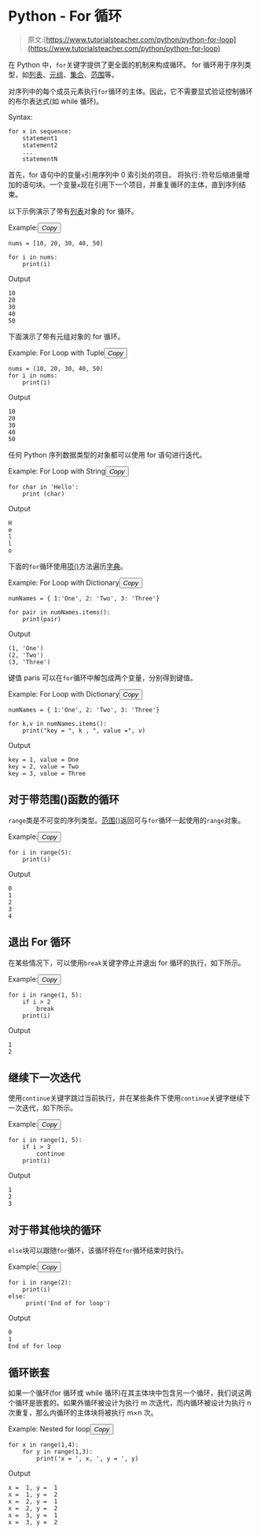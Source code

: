 # Python - For 循环

> 原文:[https://www.tutorialsteacher.com/python/python-for-loop](https://www.tutorialsteacher.com/python/python-for-loop)

在 Python 中，`for`关键字提供了更全面的机制来构成循环。 for 循环用于序列类型，如[列表](/python/python-list)、[元组](/python/python-tuple)、[集合](/python/python-set)、[范围](/python/range-method)等。

对序列中的每个成员元素执行`for`循环的主体。因此，它不需要显式验证控制循环的布尔表达式(如 while 循环)。

Syntax:

```
for x in sequence:
    statement1
    statement2
    ...
    statementN

```

首先，for 语句中的变量`x`引用序列中 0 索引处的项目。 将执行`:`符号后缩进量增加的语句块。一个变量`x`现在引用下一个项目，并重复循环的主体，直到序列结束。

以下示例演示了带有[列表](/python/python-list)对象的 for 循环。

Example:<button class="copy-btn pull-right" title="Copy example code">*Copy*</button> 

```
nums = [10, 20, 30, 40, 50]

for i in nums:
    print(i) 
```

Output

```
10
20
30
40
50 
```

下面演示了带有元组对象的 for 循环。

Example: For Loop with Tuple<button class="copy-btn pull-right" title="Copy example code">*Copy*</button> 

```
nums = (10, 20, 30, 40, 50)
for i in nums:
    print(i) 
```

Output

```
10
20
30
40
50 
```

任何 Python 序列数据类型的对象都可以使用 for 语句进行迭代。

Example: For Loop with String<button class="copy-btn pull-right" title="Copy example code">*Copy*</button> 

```
for char in 'Hello':
    print (char) 
```

Output

```
H
e
l
l
o 
```

下面的`for`循环使用[项()](/python/dict-items)方法遍历[字典](/python/python-dictionary)。

Example: For Loop with Dictionary<button class="copy-btn pull-right" title="Copy example code">*Copy*</button> 

```
numNames = { 1:'One', 2: 'Two', 3: 'Three'}

for pair in numNames.items():
    print(pair) 
```

Output

```
(1, 'One')
(2, 'Two')
(3, 'Three')
```

键值 paris 可以在`for`循环中解包成两个变量，分别得到键值。

Example: For Loop with Dictionary<button class="copy-btn pull-right" title="Copy example code">*Copy*</button> 

```
numNames = { 1:'One', 2: 'Two', 3: 'Three'}

for k,v in numNames.items():
    print("key = ", k , ", value =", v) 
```

Output

```
key = 1, value = One
key = 2, value = Two
key = 3, value = Three 
```

## 对于带范围()函数的循环

`range`类是不可变的序列类型。[范围()](/python/range-method)返回可与`for`循环一起使用的`range`对象。

Example:<button class="copy-btn pull-right" title="Copy example code">*Copy*</button> 

```
for i in range(5):
    print(i) 
```

Output

```
0
1
2
3
4 
```

## 退出 For 循环

在某些情况下，可以使用`break`关键字停止并退出 for 循环的执行，如下所示。

Example:<button class="copy-btn pull-right" title="Copy example code">*Copy*</button> 

```
for i in range(1, 5):
    if i > 2
        break
    print(i) 
```

Output

```
1
2 
```

## 继续下一次迭代

使用`continue`关键字跳过当前执行，并在某些条件下使用`continue`关键字继续下一次迭代，如下所示。

Example:<button class="copy-btn pull-right" title="Copy example code">*Copy*</button> 

```
for i in range(1, 5):
    if i > 3
        continue
    print(i) 
```

Output

```
1
2
3 
```

## 对于带其他块的循环

`else`块可以跟随`for`循环，该循环将在`for`循环结束时执行。

Example:<button class="copy-btn pull-right" title="Copy example code">*Copy*</button> 

```
for i in range(2):
    print(i)
else:
     print('End of for loop') 
```

Output

```
0
1
End of for loop 
```

## 循环嵌套

如果一个循环(for 循环或 while 循环)在其主体块中包含另一个循环，我们说这两个循环是嵌套的。如果外循环被设计为执行 m 次迭代，而内循环被设计为执行 n 次重复，那么内循环的主体块将被执行 m×n 次。

Example: Nested for loop<button class="copy-btn pull-right" title="Copy example code">*Copy*</button> 

```
for x in range(1,4):
    for y in range(1,3):
        print('x = ', x, ', y = ', y) 
```

Output

```
x =  1, y =  1
x =  1, y =  2
x =  2, y =  1
x =  2, y =  2
x =  3, y =  1
x =  3, y =  2 
```

